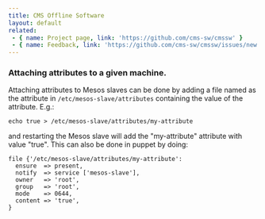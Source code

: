 ```yaml
---
title: CMS Offline Software
layout: default
related:
 - { name: Project page, link: 'https://github.com/cms-sw/cmssw' }
 - { name: Feedback, link: 'https://github.com/cms-sw/cmssw/issues/new' }
---
```


### Attaching attributes to a given machine.

Attaching attributes to Mesos slaves can be done by adding a file named as the
attribute in `/etc/mesos-slave/attributes` containing the value of the attribute. E.g.:

    echo true > /etc/mesos-slave/attributes/my-attribute

and restarting the Mesos slave will add the "my-attribute" attribute with value
"true". This can also be done in puppet by doing:

    file {'/etc/mesos-slave/attributes/my-attribute':
      ensure  => present,
      notify  => service ['mesos-slave'],
      owner   => 'root',
      group   => 'root',
      mode    => 0644,
      content => 'true',
    }
